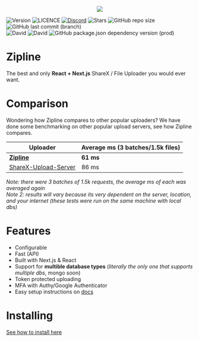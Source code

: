 <p align="center"><img src="https://raw.githubusercontent.com/ZiplineProject/zipline/next/public/zipline_small.png"/></p>

![Version](https://img.shields.io/github/package-json/v/dicedtomatoreal/zipline)
![LICENCE](https://img.shields.io/github/license/dicedtomatoreal/zipline)
[![Discord](https://img.shields.io/discord/729771078196527176)](https://discord.gg/AtTSecwqeV)
![Stars](https://img.shields.io/github/stars/dicedtomatoreal/zipline)
![GitHub repo size](https://img.shields.io/github/repo-size/dicedtomatoreal/zipline)
![GitHub last commit (branch)](https://img.shields.io/github/last-commit/dicedtomatoreal/zipline/next)
<br>
![David](https://img.shields.io/david/dicedtomatoreal/zipline)
![David](https://img.shields.io/david/dev/dicedtomatoreal/zipline)
![GitHub package.json dependency version (prod)](https://img.shields.io/github/package-json/dependency-version/dicedtomatoreal/zipline/react)

# Zipline
The best and only **React + Next.js** ShareX / File Uploader you would ever want.

# Comparison
Wondering how Zipline compares to other popular uploaders? We have done some benchmarking on other popular upload servers, see how Zipline compares.

| Uploader | Average ms (3 batches/1.5k files) |
|-|-|
| **[Zipline](https://github.com/dicedtomatoreal/zipline)** | **61 ms** |
| [ShareX-Upload-Server](https://github.com/TannerReynolds/ShareX-Upload-Server) | 86 ms |

*Note: there were 3 batches of 1.5k requests, the average ms of each was averaged again*<br>
*Note 2: results will vary because its very dependent on the server, location, and your internet (these tests were run on the same machine with local dbs)*

# Features
- Configurable
- Fast (API)
- Built with Next.js & React
- Support for **multible database types** (*literally the only one that supports multiple dbs*, mongo soon)
- Token protected uploading
- MFA with Authy/Google Authenticator
- Easy setup instructions on [docs](https://zipline.diced.wtf/docs)

# Installing
[See how to install here](https://zipline.diced.wtf/docs/)

